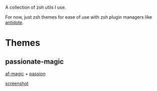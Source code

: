 A collection of zsh utils I use.

For now, just zsh themes for ease of use with zsh plugin managers like
[antidote](https://getantidote.github.io/).

# Themes

## passionate-magic

[af-magic](https://github.com/ohmyzsh/ohmyzsh/wiki/Themes#af-magic) + [passion](https://github.com/ChesterYue/ohmyzsh-theme-passion)

[screenshot](./img/passionate-magic.png)
